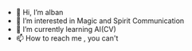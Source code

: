 - 👋 Hi, I’m alban
- 👀 I’m interested in Magic and Spirit Communication
- 🌱 I’m currently learning AI(CV)
- 📫 How to reach me , you can't

<!---
Oliver6565/Oliver6565 is a ✨ special ✨ repository because its `README.md` (this file) appears on your GitHub profile.
You can click the Preview link to take a look at your changes.
--->
